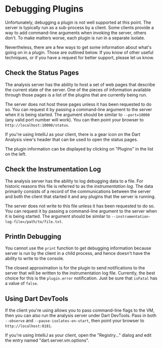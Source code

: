 # Debugging Plugins

Unfortunately, debugging a plugin is not well supported at this point. The
server is typically run as a sub-process by a client. Some clients provide a way
to add command-line arguments when invoking the server, others don't. To make
matters worse, each plugin is run in a separate isolate.

Nevertheless, there are a few ways to get some information about what's going on
in a plugin. Those are outlined below. If you know of other useful techniques,
or if you have a request for better support, please let us know.

## Check the Status Pages

The analysis server has the ability to host a set of web pages that describe the
current state of the server. One of the pieces of information available through
those pages is a list of the plugins that are currently being run.

The server does not host these pages unless it has been requested to do so. You
can request it by passing a command-line argument to the server when it is being
started. The argument should be similar to `--port=10000` (any valid port number
will work). You can then point your browser to `http://localhost:10000/status`.

If you're using IntelliJ as your client, there is a gear icon on the Dart
Analysis view's header that can be used to open the status pages.

The plugin information can be displayed by clicking on "Plugins" in the list on
the left.

## Check the Instrumentation Log

The analysis server has the ability to log debugging data to a file. For
historic reasons this file is referred to as the _instrumentation log_. The data
primarily consists of a record of the communications between the server and both
the client that started it and any plugins that the server is running.

The server does not write to this file unless it has been requested to do so.
You can request it by passing a command-line argument to the server when it is
being started. The argument should be similar to
`--instrumentation-log-file=/path/to/file.txt`.

## Println Debugging

You cannot use the `print` function to get debugging information because server
is run by the client in a child process, and hence doesn't have the ability to
write to the console.

The closest approximation is for the plugin to send notifications to the server
that will be written to the instrumentation log file. Currently, the best choice
for this is the `plugin.error` notification. Just be sure that `isFatal` has a
value of `false`.

## Using Dart DevTools

If the client you're using allows you to pass command-line flags to the VM, then
you can also run the analysis server under Dart DevTools. Pass in both
`--observe` and `--pause-isolates-on-start`, then point your browser to
`http://localhost:8181`.

If you're using IntelliJ as your client, open the "Registry..." dialog and edit
the entry named "dart.server.vm.options".
